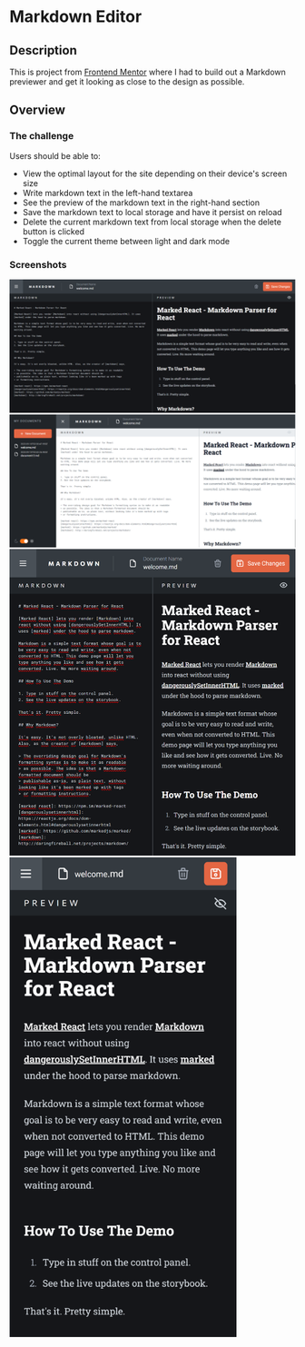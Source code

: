 # Markdown Editor

## Description

This is project from [Frontend Mentor](https://www.frontendmentor.io/challenges/inbrowser-markdown-editor-r16TrrQX9) where I had to build out a Markdown previewer and get it looking as close to the design as possible.

## Overview

### The challenge

Users should be able to:

- View the optimal layout for the site depending on their device's screen size
- Write markdown text in the left-hand textarea
- See the preview of the markdown text in the right-hand section
- Save the markdown text to local storage and have it persist on reload
- Delete the current markdown text from local storage when the delete button is clicked
- Toggle the current theme between light and dark mode

### Screenshots

<img src="./overviews/desktop-1.png" alt="Markdown Editor preview">
<img src="./overviews/desktop-2.png" alt="Markdown Editor preview (Light Mode)">
<img src="./overviews/tablet-1.png" alt="Markdown Editor preview (Tablet)" width="700">
<img src="./overviews/phone-1.png" alt="Markdown Editor preview (Phone)" width="400">
